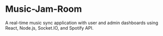 # Music-Jam-Room
A real-time music sync application with user and admin dashboards using React, Node.js, Socket.IO, and Spotify API.
